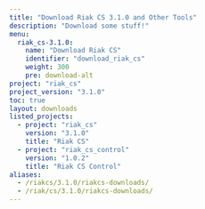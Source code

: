 ```yaml
---
title: "Download Riak CS 3.1.0 and Other Tools"
description: "Download some stuff!"
menu:
  riak_cs-3.1.0:
    name: "Download Riak CS"
    identifier: "download_riak_cs"
    weight: 300
    pre: download-alt
project: "riak_cs"
project_version: "3.1.0"
toc: true
layout: downloads
listed_projects:
  - project: "riak_cs"
    version: "3.1.0"
    title: "Riak CS"
  - project: "riak_cs_control"
    version: "1.0.2"
    title: "Riak CS Control"
aliases:
  - /riakcs/3.1.0/riakcs-downloads/
  - /riak/cs/3.1.0/riakcs-downloads/
---
```

